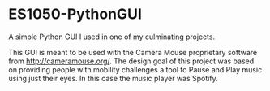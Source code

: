 # ES1050-PythonGUI
A simple Python GUI I used in one of my culminating projects.

This GUI is meant to be used with the Camera Mouse proprietary software from http://cameramouse.org/. 
The design goal of this project was based on providing people with mobility challenges a tool to Pause and Play music using just their eyes. In this case the music player was Spotify.
